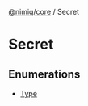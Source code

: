 [@nimiq/core](../../../globals.md) / Secret

# Secret

## Enumerations

- [Type](enumerations/Type.md)
